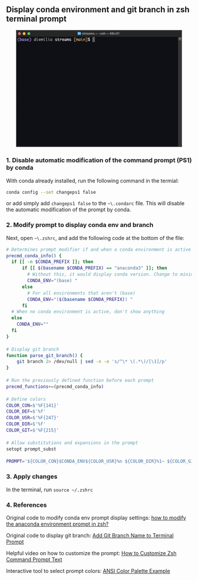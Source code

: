 ## Display conda environment and git branch in zsh terminal prompt

<p align="center">
<img width="450" src="./conda_env_git_branch_terminal.png">
</p>

### 1. Disable automatic modification of the command prompt (PS1) by conda
With conda already installed, run the following command in the termial:
```sh
conda config --set changeps1 false
```

or add simply add `changeps1 false` to the `~\.condarc` file. This will disable the automatic modification of the prompt by conda.


### 2. Modify prompt to display conda env and branch
Next, open `~\.zshrc`, and add the following code at the bottom of the file:

```sh
# Determines prompt modifier if and when a conda environment is active
precmd_conda_info() {
  if [[ -n $CONDA_PREFIX ]]; then
      if [[ $(basename $CONDA_PREFIX) == "anaconda3" ]]; then
        # Without this, it would display conda version. Change to miniconda3 if necessary
        CONDA_ENV="(base) "
      else
        # For all environments that aren't (base)
        CONDA_ENV="($(basename $CONDA_PREFIX)) "
      fi
  # When no conda environment is active, don't show anything
  else
    CONDA_ENV=""
  fi
}

# Display git branch
function parse_git_branch() {
    git branch 2> /dev/null | sed -n -e 's/^\* \(.*\)/[\1]/p'
}

# Run the previously defined function before each prompt
precmd_functions+=(precmd_conda_info)

# Define colors
COLOR_CON=$'%F{141}'
COLOR_DEF=$'%f'
COLOR_USR=$'%F{247}'
COLOR_DIR=$'%f'
COLOR_GIT=$'%F{215}'

# Allow substitutions and expansions in the prompt
setopt prompt_subst

PROMPT='${COLOR_CON}$CONDA_ENV${COLOR_USR}%n ${COLOR_DIR}%1~ ${COLOR_GIT}$(parse_git_branch)${COLOR_DEF}$ '
```

### 3. Apply changes
In the terminal, run `source ~/.zshrc`

### 4. References
Original code to modify conda env prompt display settings: 
[how to modify the anaconda environment prompt in zsh?](https://unix.stackexchange.com/questions/656045/how-to-modify-the-anaconda-environment-prompt-in-zsh)

Original code to display git branch: 
[Add Git Branch Name to Terminal Prompt](https://gist.github.com/reinvanoyen/05bcfe95ca9cb5041a4eafd29309ff29)

Helpful video on how to customize the prompt: 
[How to Customize Zsh Command Prompt Text](https://youtu.be/p4h-5B8k2NY)

Interactive tool to select prompt colors: 
[ANSI Color Palette Example](https://kui.github.io/ansi_color_palette/)